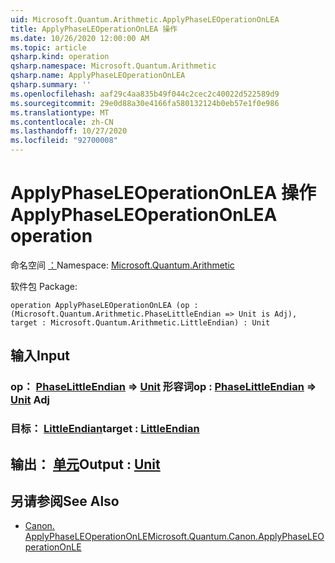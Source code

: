 ```yaml
---
uid: Microsoft.Quantum.Arithmetic.ApplyPhaseLEOperationOnLEA
title: ApplyPhaseLEOperationOnLEA 操作
ms.date: 10/26/2020 12:00:00 AM
ms.topic: article
qsharp.kind: operation
qsharp.namespace: Microsoft.Quantum.Arithmetic
qsharp.name: ApplyPhaseLEOperationOnLEA
qsharp.summary: ''
ms.openlocfilehash: aaf29c4aa835b49f044c2cec2c40022d522589d9
ms.sourcegitcommit: 29e0d88a30e4166fa580132124b0eb57e1f0e986
ms.translationtype: MT
ms.contentlocale: zh-CN
ms.lasthandoff: 10/27/2020
ms.locfileid: "92700008"
---
```

# <a name="applyphaseleoperationonlea-operation"></a><span data-ttu-id="4ab89-102">ApplyPhaseLEOperationOnLEA 操作</span><span class="sxs-lookup"><span data-stu-id="4ab89-102">ApplyPhaseLEOperationOnLEA operation</span></span>

<span data-ttu-id="4ab89-103">命名空间 [：](xref:Microsoft.Quantum.Arithmetic)</span><span class="sxs-lookup"><span data-stu-id="4ab89-103">Namespace: [Microsoft.Quantum.Arithmetic](xref:Microsoft.Quantum.Arithmetic)</span></span>

<span data-ttu-id="4ab89-104">软件包 [](https://nuget.org/packages/)</span><span class="sxs-lookup"><span data-stu-id="4ab89-104">Package: [](https://nuget.org/packages/)</span></span>




```qsharp
operation ApplyPhaseLEOperationOnLEA (op : (Microsoft.Quantum.Arithmetic.PhaseLittleEndian => Unit is Adj), target : Microsoft.Quantum.Arithmetic.LittleEndian) : Unit
```


## <a name="input"></a><span data-ttu-id="4ab89-105">输入</span><span class="sxs-lookup"><span data-stu-id="4ab89-105">Input</span></span>

### <a name="op--phaselittleendian--unit-adj"></a><span data-ttu-id="4ab89-106">op： [PhaseLittleEndian](xref:Microsoft.Quantum.Arithmetic.PhaseLittleEndian) => [Unit](xref:microsoft.quantum.lang-ref.unit) 形容词</span><span class="sxs-lookup"><span data-stu-id="4ab89-106">op : [PhaseLittleEndian](xref:Microsoft.Quantum.Arithmetic.PhaseLittleEndian) => [Unit](xref:microsoft.quantum.lang-ref.unit) Adj</span></span>




### <a name="target--littleendian"></a><span data-ttu-id="4ab89-107">目标： [LittleEndian](xref:Microsoft.Quantum.Arithmetic.LittleEndian)</span><span class="sxs-lookup"><span data-stu-id="4ab89-107">target : [LittleEndian](xref:Microsoft.Quantum.Arithmetic.LittleEndian)</span></span>





## <a name="output--unit"></a><span data-ttu-id="4ab89-108">输出： [单元](xref:microsoft.quantum.lang-ref.unit)</span><span class="sxs-lookup"><span data-stu-id="4ab89-108">Output : [Unit](xref:microsoft.quantum.lang-ref.unit)</span></span>



## <a name="see-also"></a><span data-ttu-id="4ab89-109">另请参阅</span><span class="sxs-lookup"><span data-stu-id="4ab89-109">See Also</span></span>

- [<span data-ttu-id="4ab89-110">Canon. ApplyPhaseLEOperationOnLE</span><span class="sxs-lookup"><span data-stu-id="4ab89-110">Microsoft.Quantum.Canon.ApplyPhaseLEOperationOnLE</span></span>](xref:Microsoft.Quantum.Canon.ApplyPhaseLEOperationOnLE)